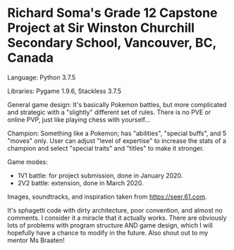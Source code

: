 # Richard Soma's Grade 12 Capstone Project at Sir Winston Churchill Secondary School, Vancouver, BC, Canada

Language: Python 3.7.5

Libraries: Pygame 1.9.6, Stackless 3.7.5

General game design: It's basically Pokemon battles, but more complicated and strategic with a "slightly" different set of rules. There is no PVE or online PVP, just like playing chess with yourself...

Champion: Something like a Pokemon; has "abilities", "special buffs", and 5 "moves" only. User can adjust "level of expertise" to increase the stats of a champion and select "special traits" and "titles" to make it stronger.

Game modes:
 - 1V1 battle: for project submission, done in January 2020.
 - 2V2 battle: extension, done in March 2020.

Images, soundtracks, and inspiration taken from https://seer.61.com.

It's sphagetti code with dirty architecture, poor convention, and almost no comments. I consider it a miracle that it actually works. There are obviously lots of problems with program structure AND game design, which I will hopefully have a chance to modify in the future. Also shout out to my mentor Ms Braaten!
